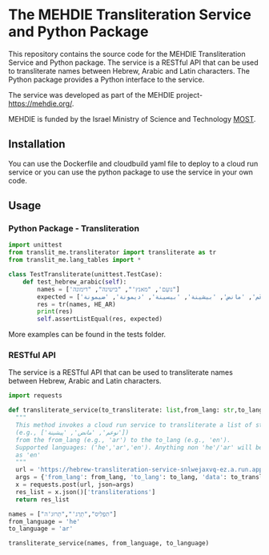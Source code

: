 # The MEHDIE Transliteration Service and Python Package

This repository contains the source code for the MEHDIE Transliteration Service and Python package. 
The service is a RESTful API that can be used to transliterate names between Hebrew, Arabic and Latin characters. 
The Python package provides a Python interface to the service.

The service was developed as part of the MEHDIE project- https://mehdie.org/. 

MEHDIE is funded by the Israel Ministry of Science and Technology [MOST](www.most.gov.il).

## Installation
You can use the Dockerfile and cloudbuild yaml file to deploy to a cloud run service
or you can use the python package to use the service in your own code.

## Usage

### Python Package - Transliteration

```python
import unittest
from translit_me.transliterator import transliterate as tr
from translit_me.lang_tables import *

class TestTransliterate(unittest.TestCase):
    def test_hebrew_arabic(self):
        names = ['נועַם', "מאנץ'", "בישינה", "דימונה"]
        expected = ['نوعَم', 'مانض', 'بيشينة', 'بيسينة', 'ديمونة', 'ضيمونة']
        res = tr(names, HE_AR)
        print(res)
        self.assertListEqual(res, expected)
```

More examples can be found in the tests folder.

### RESTful API

The service is a RESTful API that can be used to transliterate names between Hebrew, Arabic and Latin characters.

````python
import requests

def transliterate_service(to_transliterate: list,from_lang: str,to_lang: str):
  """
  This method invokes a cloud run service to transliterate a list of strings
  (e.g., ['نوعم', 'مانض', 'پيشينة'])
  from the from_lang (e.g., 'ar') to the to_lang (e.g., 'en').
  Supported languages: ('he','ar','en'). Anything non 'he'/'ar' will be treated
  as 'en'
  """
  url = 'https://hebrew-transliteration-service-snlwejaxvq-ez.a.run.app/'
  args = {'from_lang': from_lang, 'to_lang': to_lang, 'data': to_transliterate}
  x = requests.post(url, json=args)
  res_list = x.json()['transliterations']
  return res_list

names = ["תִפְלִיס","תַרְג'","תַרוּג'ה"]
from_language = 'he'
to_language = 'ar'

transliterate_service(names, from_language, to_language)
````

